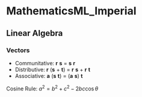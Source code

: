 # MathematicsML_Imperial

## Linear Algebra

### Vectors

* Communitative: **r** **s** = **s** **r** 
* Distributive: **r** (**s** + **t**) = **r** **s** + **r** **t**
* Associative: **a** (**s** **t**) = (**a** **s**) **t**  

Cosine Rule: $a^{2} = b^{2} + c^{2} - 2bc\cos \theta$